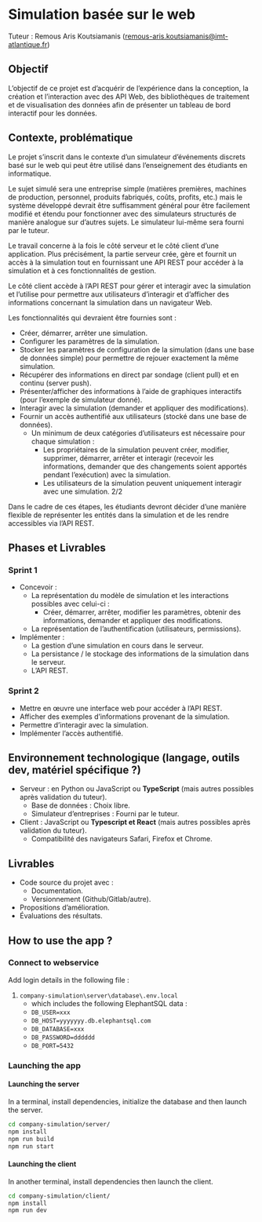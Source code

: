 # Simulation basée sur le web

Tuteur : Remous Aris Koutsiamanis ([remous-aris.koutsiamanis@imt-atlantique.fr](mailto:remous-aris.koutsiamanis@imt-atlantique.fr))

## Objectif

L’objectif de ce projet est d’acquérir de l’expérience dans la conception, la création et l’interaction
avec des API Web, des bibliothèques de traitement et de visualisation des données afin de présenter
un tableau de bord interactif pour les données.

## Contexte, problématique

Le projet s’inscrit dans le contexte d’un simulateur d’événements discrets basé sur le web qui peut
être utilisé dans l’enseignement des étudiants en informatique.

Le sujet simulé sera une entreprise simple (matières premières, machines de production, personnel,
produits fabriqués, coûts, profits, etc.) mais le système développé devrait être suffisamment général
pour être facilement modifié et étendu pour fonctionner avec des simulateurs structurés de manière
analogue sur d’autres sujets. Le simulateur lui-même sera fourni par le tuteur.

Le travail concerne à la fois le côté serveur et le côté client d’une application. Plus précisément, la
partie serveur crée, gère et fournit un accès à la simulation tout en fournissant une API REST pour
accéder à la simulation et à ces fonctionnalités de gestion.

Le côté client accède à l’API REST pour gérer et interagir avec la simulation et l’utilise pour permettre
aux utilisateurs d’interagir et d’afficher des informations concernant la simulation dans un
navigateur Web.

Les fonctionnalités qui devraient être fournies sont :

- Créer, démarrer, arrêter une simulation.
- Configurer les paramètres de la simulation.
- Stocker les paramètres de configuration de la simulation (dans une base de données simple)
  pour permettre de rejouer exactement la même simulation.
- Récupérer des informations en direct par sondage (client pull) et en continu (server push).
- Présenter/afficher des informations à l’aide de graphiques interactifs (pour l’exemple de
  simulateur donné).
- Interagir avec la simulation (demander et appliquer des modifications).
- Fournir un accès authentifié aux utilisateurs (stocké dans une base de données).
  - Un minimum de deux catégories d’utilisateurs est nécessaire pour chaque simulation :
    - Les propriétaires de la simulation peuvent créer, modifier, supprimer, démarrer,
      arrêter et interagir (recevoir les informations, demander que des changements soient
      apportés pendant l’exécution) avec la simulation.
    - Les utilisateurs de la simulation peuvent uniquement interagir avec une simulation.
      2/2

Dans le cadre de ces étapes, les étudiants devront décider d’une manière flexible de représenter les
entités dans la simulation et de les rendre accessibles via l’API REST.

## Phases et Livrables

### Sprint 1

- Concevoir :
  - La représentation du modèle de simulation et les interactions possibles avec celui-ci :
    - Créer, démarrer, arrêter, modifier les paramètres, obtenir des informations,
      demander et appliquer des modifications.
  - La représentation de l’authentification (utilisateurs, permissions).
- Implémenter :
  - La gestion d’une simulation en cours dans le serveur.
  - La persistance / le stockage des informations de la simulation dans le serveur.
  - L’API REST.

### Sprint 2

- Mettre en œuvre une interface web pour accéder à l’API REST.
- Afficher des exemples d’informations provenant de la simulation.
- Permettre d’interagir avec la simulation.
- Implémenter l’accès authentifié.

## Environnement technologique (langage, outils dev, matériel spécifique ?)

- Serveur : en Python ou JavaScript ou **TypeScript** (mais autres possibles après validation du
  tuteur).
  - Base de données : Choix libre.
  - Simulateur d’entreprises : Fourni par le tuteur.
- Client : JavaScript ou **Typescript et React** (mais autres possibles après validation du tuteur).
  - Compatibilité des navigateurs Safari, Firefox et Chrome.

## Livrables

- Code source du projet avec :
  - Documentation.
  - Versionnement (Github/Gitlab/autre).
- Propositions d’amélioration.
- Évaluations des résultats.

## How to use the app ?

### Connect to webservice

Add login details in the following file :

1. `company-simulation\server\database\.env.local`
   - which includes the following ElephantSQL data :
   - `DB_USER=xxx`
   - `DB_HOST=yyyyyyy.db.elephantsql.com`
   - `DB_DATABASE=xxx`
   - `DB_PASSWORD=dddddd`
   - `DB_PORT=5432`

### Launching the app

#### Launching the server

In a terminal, install dependencies, initialize the database and then launch the server.

```bash
cd company-simulation/server/
npm install
npm run build 
npm run start
```

#### Launching the client

In another terminal, install dependencies then launch the client.

```bash
cd company-simulation/client/
npm install
npm run dev
```
